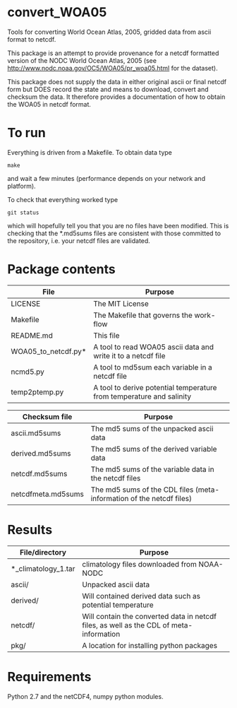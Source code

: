 convert_WOA05
=============

Tools for converting World Ocean Atlas, 2005, gridded data from ascii format to netcdf.

This package is an attempt to provide provenance for a netcdf
formatted version of the NODC World Ocean Atlas, 2005 (see
http://www.nodc.noaa.gov/OC5/WOA05/pr_woa05.html for the dataset).

This package does not supply the data in either original ascii or
final netcdf form but DOES record the state and means to download,
convert and checksum the data. It therefore provides a documentation
of how to obtain the WOA05 in netcdf format.

# To run
Everything is driven from a Makefile. To obtain data type
```
make
```
and wait a few minutes (performance depends on your network and platform).

To check that everything worked type
```
git status
```
which will hopefully tell you that you are no files have been modified.
This is checking that the *.md5sums files are consistent with those committed
to the repository, i.e. your netcdf files are validated.

# Package contents

File | Purpose
--- | ---
LICENSE | The MIT License
Makefile | The Makefile that governs the work-flow
README.md | This file
WOA05_to_netcdf.py* | A tool to read WOA05 ascii data and write it to a netcdf file
ncmd5.py | A tool to md5sum each variable in a netcdf file
temp2ptemp.py | A tool to derive potential temperature from temperature and salinity

Checksum file | Purpose
--- | ---
ascii.md5sums | The md5 sums of the unpacked ascii data
derived.md5sums | The md5 sums of the derived variable data
netcdf.md5sums | The md5 sums of the variable data in the netcdf files
netcdfmeta.md5sums | The md5 sums of the CDL files (meta-information of the netcdf files)

# Results

File/directory | Purpose
--- | ---
*_climatology_1.tar | climatology files downloaded from NOAA-NODC
ascii/ | Unpacked ascii data
derived/ | Will contained derived data such as potential temperature
netcdf/ | Will contain the converted data in netcdf files, as well as the CDL of meta-information
pkg/ | A location for installing python packages

# Requirements

Python 2.7 and the netCDF4, numpy python modules.
